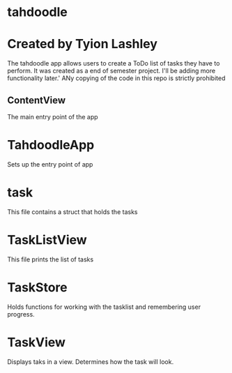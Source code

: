 # tahdoodle
# Created by Tyion Lashley
The tahdoodle app allows users to create a ToDo list of tasks they have to perform.
It was created as a end of semester project. I'll be adding more functionality later.'
ANy copying of the code in this repo is strictly prohibited

## ContentView 
The main entry point of the app
# TahdoodleApp 
Sets up the entry point of app

# task
This file contains a struct that holds the tasks

# TaskListView
This file prints the list of tasks

# TaskStore 
Holds functions for working with the tasklist and remembering user progress.

# TaskView
Displays taks in a view.
Determines how the task will look.

